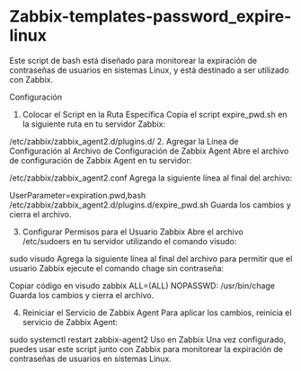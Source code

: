 # Zabbix-templates-password_expire-linux
Este script de bash está diseñado para monitorear la expiración de contraseñas de usuarios en sistemas Linux, y está destinado a ser utilizado con Zabbix.

Configuración
1. Colocar el Script en la Ruta Específica
Copia el script expire_pwd.sh en la siguiente ruta en tu servidor Zabbix:

/etc/zabbix/zabbix_agent2.d/plugins.d/
2. Agregar la Línea de Configuración al Archivo de Configuración de Zabbix Agent
Abre el archivo de configuración de Zabbix Agent en tu servidor:

/etc/zabbix/zabbix_agent2.conf
Agrega la siguiente línea al final del archivo:

UserParameter=expiration.pwd,bash /etc/zabbix/zabbix_agent2.d/plugins.d/expire_pwd.sh
Guarda los cambios y cierra el archivo.

3. Configurar Permisos para el Usuario Zabbix
Abre el archivo /etc/sudoers en tu servidor utilizando el comando visudo:

sudo visudo
Agrega la siguiente línea al final del archivo para permitir que el usuario Zabbix ejecute el comando chage sin contraseña:

Copiar código en visudo
zabbix ALL=(ALL) NOPASSWD: /usr/bin/chage
Guarda los cambios y cierra el archivo.

4. Reiniciar el Servicio de Zabbix Agent
Para aplicar los cambios, reinicia el servicio de Zabbix Agent:

sudo systemctl restart zabbix-agent2
Uso en Zabbix
Una vez configurado, puedes usar este script junto con Zabbix para monitorear la expiración de contraseñas de usuarios en sistemas Linux.
